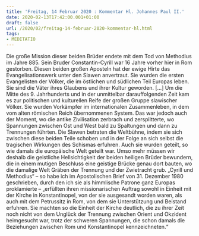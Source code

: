 ```yaml
---
title: 'Freitag, 14 Februar 2020 : Kommentar Hl. Johannes Paul II.'
date: 2020-02-13T17:42:00.001+01:00
draft: false
url: /2020/02/freitag-14-februar-2020-kommentar-hl.html
tags: 
- MEDITATIO
---
```


Die große Mission dieser beiden Brüder endete mit dem Tod von Methodius im Jahre 885. Sein Bruder Constantin-Cyrill war 16 Jahre vorher hier in Rom gestorben. Diesen beiden großen Aposteln hat der ewige Hirte das Evangelisationswerk unter den Slawen anvertraut. Sie wurden die ersten Evangelisten der Völker, die im östlichen und südlichen Teil Europas leben. Sie sind die Väter ihres Glaubens und ihrer Kultur geworden. \[…\] Um die Mitte des 9. Jahrhunderts und in der unmittelbar darauffolgenden Zeit kam es zur politischen und kulturellen Reife der großen Gruppe slawischer Völker. Sie wurden Vorkämpfer im internationalen Zusammenleben, in dem vom alten römischen Reich übernommenen System. Das war jedoch auch der Moment, wo die antike Zivilisation zerbrach und zersplitterte, wo Spannungen zwischen Ost und West bald zu Spaltungen und dann zu Trennungen führten. Die Slawen betraten die Weltbühne, indem sie sich zwischen diese beiden Teile schoben und in der Folge an sich selbst die tragischen Wirkungen des Schismas erfuhren. Auch sie wurden geteilt, so wie damals die europäische Welt geteilt war. Umso mehr müssen wir deshalb die geistliche Hellsichtigkeit der beiden heiligen Brüder bewundern, die in einem mutigen Beschluss eine geistige Brücke genau dort bauten, wo die damalige Welt Gräben der Trennung und der Zwietracht grub. „Cyrill und Methodius“ – so habe ich im Apostolischen Brief von 31. Dezember 1980 geschrieben, durch den ich sie als himmlische Patrone ganz Europas proklamierte – „erfüllten ihren missionarischen Auftrag sowohl in Einheit mit der Kirche in Konstantinopel, von der sie ausgesandt worden waren, als auch mit dem Petrussitz in Rom, von dem sie Unterstützung und Beistand erfuhren. Sie machten so die Einheit der Kirche deutlich, die zu ihrer Zeit noch nicht von dem Unglück der Trennung zwischen Orient und Okzident heimgesucht war, trotz der schweren Spannungen, die schon damals die Beziehungen zwischen Rom und Konstantinopel kennzeichneten.“